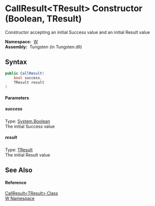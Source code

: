 CallResult&lt;TResult> Constructor (Boolean, TResult)
=====================================================
   Constructor accepting an initial Success value and an initial Result value

  **Namespace:**  [W][1]  
  **Assembly:**  Tungsten (in Tungsten.dll)

Syntax
------

```csharp
public CallResult(
	bool success,
	TResult result
)
```

#### Parameters

##### *success*
Type: [System.Boolean][2]  
The initial Success value

##### *result*
Type: [TResult][3]  
The initial Result value


See Also
--------

#### Reference
[CallResult&lt;TResult> Class][3]  
[W Namespace][1]  

[1]: ../README.md
[2]: http://msdn.microsoft.com/en-us/library/a28wyd50
[3]: README.md